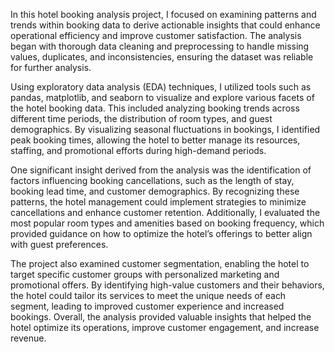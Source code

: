 In this hotel booking analysis project, I focused on examining patterns and trends within booking data to derive actionable insights that could enhance operational efficiency and improve customer satisfaction. The analysis began with thorough data cleaning and preprocessing to handle missing values, duplicates, and inconsistencies, ensuring the dataset was reliable for further analysis.

Using exploratory data analysis (EDA) techniques, I utilized tools such as pandas, matplotlib, and seaborn to visualize and explore various facets of the hotel booking data. 
This included analyzing booking trends across different time periods, the distribution of room types, and guest demographics.
By visualizing seasonal fluctuations in bookings, I identified peak booking times, allowing the hotel to better manage its resources, staffing, and promotional efforts during high-demand periods.

One significant insight derived from the analysis was the identification of factors influencing booking cancellations, such as the length of stay, booking lead time, and customer demographics.
By recognizing these patterns, the hotel management could implement strategies to minimize cancellations and enhance customer retention.
Additionally, I evaluated the most popular room types and amenities based on booking frequency, which provided guidance on how to optimize the hotel’s offerings to better align with guest preferences.

The project also examined customer segmentation, enabling the hotel to target specific customer groups with personalized marketing and promotional offers. 
By identifying high-value customers and their behaviors, the hotel could tailor its services to meet the unique needs of each segment, leading to improved customer experience and increased bookings. 
Overall, the analysis provided valuable insights that helped the hotel optimize its operations, improve customer engagement, and increase revenue.
